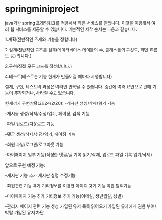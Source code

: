 # springminiproject
java기반 spring 프레임워크를 적용해서 작은 서비스를 만듭니다. 이것을 이용해서 여러 웹 서비스를 제공할 수 있습니다.
기본적인 제작 순서는 다음과 같습니다.


1.계획(전반적인 주제와 기능을 정합니다)

2.설계(전반적인 구조를 설계(데이터베이스 테이블의 수, 클래스들의 구성도, 화면 흐름도 등) 합니다.)

3.구현(직접 모든 코드를 작성합니다.)

4.테스트(테스트는 기능 한개가 만들어질 때마다 시행합니다)



설계, 구현, 테스트의 과정은 여러번 반복될 수 있습니다. 중간에 여러 요인으로 인해 기능이 추가되거나, 사라질 수도 있습니다.



현재까지 구현상황(2024/2/20):
-게시판 생성/삭제/읽기 기능 

-게시물 생성/삭제/수정/읽기, 페이징, 검색 기능

-파일 업로드/다운로드 기능

-댓글 생성/삭제/수정/읽기, 페이징 기능

-회원 가입/로그인/로그아웃 기능

-마이페이지 일부 기능(작성한 댓글/글 기록 읽기/삭제, 업로드 파일 기록 읽기/삭제)





앞으로 구현 예정 기능:

-게시판 기능 추가
게시판 설명 수정기능

-회원관련 기능 추가
기타정보를 이용한 아이디 찾기 기능
회원 탈퇴기능

-마이페이지 기능 추가
기타정보 추가 기능(이메일, 생년월일, 성별)

-관리자 페이지 관련 기능 생성
가입된 유저 목록 읽어오기 
가입된 유저에게 권한 부여/박탈
가입된 유저 차단
